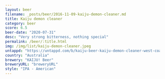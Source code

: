 ```yaml
---
layout: beer
filename: _posts/beer/2016-11-09-kaiju-demon-cleaner.md
title: Kaiju demon cleaner
category: beer
score: 6.5
beer-date: "2020-07-31"
desc: "Very strong bitterness, nothing special"
permalink: /beer/:title.html
img: /img/list/kaiju-demon-cleaner.jpeg
untappd: "https://untappd.com/b/kaiju-beer-kaiju-demon-cleaner-west-coast-ipa--mutation-program-005-/3783334"
country: "Australia"
brewery: "KAIJU! Beer"
breweryURL: "breweryURL"
style: "IPA - American"
---
```

